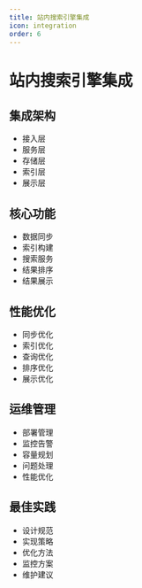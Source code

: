 ```yaml
---
title: 站内搜索引擎集成
icon: integration
order: 6
---
```


# 站内搜索引擎集成

## 集成架构
- 接入层
- 服务层
- 存储层
- 索引层
- 展示层

## 核心功能
- 数据同步
- 索引构建
- 搜索服务
- 结果排序
- 结果展示

## 性能优化
- 同步优化
- 索引优化
- 查询优化
- 排序优化
- 展示优化

## 运维管理
- 部署管理
- 监控告警
- 容量规划
- 问题处理
- 性能优化

## 最佳实践
- 设计规范
- 实现策略
- 优化方法
- 监控方案
- 维护建议
